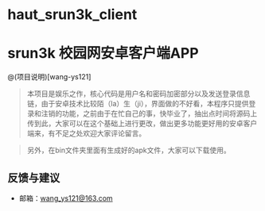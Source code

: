 ﻿# haut_srun3k_client


# srun3k 校园网安卓客户端APP

@(项目说明)[wang-ys121]

>本项目是娱乐之作，核心代码是用户名和密码加密部分以及发送登录信息链，由于安卓技术比较陌（la）生（ji），界面做的不好看，本程序只提供登录和注销的功能，之前由于在忙自己的事，快毕业了，抽出点时间将源码上传到此，大家可以在这个基础上进行更改，做出更多功能更好用的安卓客户端来，有不足之处欢迎大家评论留言。

>另外，在bin文件夹里面有生成好的apk文件，大家可以下载使用。

## 反馈与建议

- 邮箱：<wang_ys121@163.com>